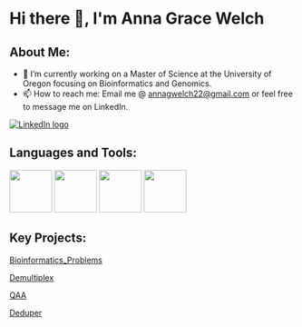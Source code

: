 # Hi there 👋, I'm Anna Grace Welch

## About Me:

- 🔭 I’m currently working on a Master of Science at the University of Oregon focusing on Bioinformatics and Genomics. 
- 📫 How to reach me: Email me @ annagwelch22@gmail.com or feel free to message me on LinkedIn.

[![LinkedIn logo](https://github.com/AnnaGraceWelch/AnnaGraceWelch/assets/104738280/f3c10917-3f7b-4ef8-827d-e3c941a64231)](https://www.linkedin.com/in/annagracewelch/)


## Languages and Tools:

[<img src="https://github.com/AnnaGraceWelch/AnnaGraceWelch/assets/104738280/d325e987-86a4-422a-9949-72c64ac630bc" width="75" height="75">](https://www.python.org/) [<img src="https://github.com/AnnaGraceWelch/AnnaGraceWelch/assets/104738280/64cddd0f-c369-4f6e-80fc-5047adacec87" width="75" height="75">](https://www.r-project.org/) [<img src="https://github.com/AnnaGraceWelch/AnnaGraceWelch/assets/104738280/3bc9a94f-aa3a-4a66-9281-7b6dc543af1a" width="75" height="75">](https://www.gnu.org/software/bash/) [<img src="https://github.com/AnnaGraceWelch/AnnaGraceWelch/assets/104738280/ad9e0d3d-dce2-4708-820c-1326fb6c4202" width="75" height="75">](https://www.docker.com/)


## Key Projects:

[Bioinformatics_Problems](https://github.com/AnnaGraceWelch/Bioinfo_Problems)

[Demultiplex](https://github.com/AnnaGraceWelch/Demultiplex)

[QAA](https://github.com/AnnaGraceWelch/QAA)

[Deduper](https://github.com/AnnaGraceWelch/Deduper-AnnaGraceWelch)

<!--
**AnnaGraceWelch/AnnaGraceWelch** is a ✨ _special_ ✨ repository because its `README.md` (this file) appears on your GitHub profile.

Here are some ideas to get you started:

- 🔭 I’m currently working on a Master of Science at the University of Oregon focusing of Bioinformatics and Genomics. 
- 📫 How to reach me: Email me @ annagwelch22@gmail.com or feel free to message me on LinkedIn.

-->
